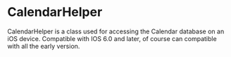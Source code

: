 CalendarHelper
==============

CalendarHelper is a class used for accessing the Calendar database on an iOS device. Compatible with IOS 6.0 and later, of course can compatible with all the early version.